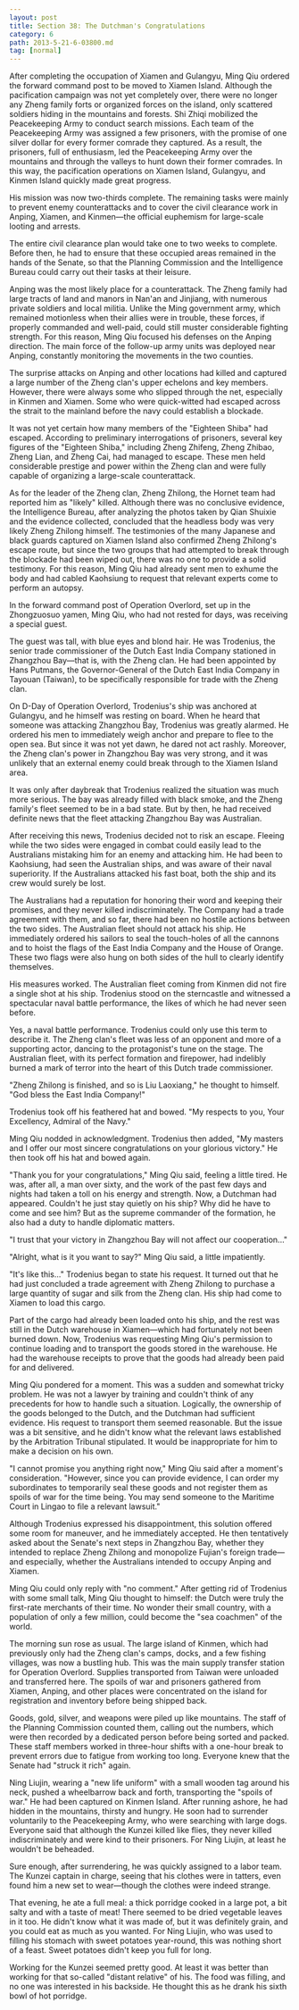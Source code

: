 ```yaml
---
layout: post
title: Section 38: The Dutchman's Congratulations
category: 6
path: 2013-5-21-6-03800.md
tag: [normal]
---
```


After completing the occupation of Xiamen and Gulangyu, Ming Qiu ordered the forward command post to be moved to Xiamen Island. Although the pacification campaign was not yet completely over, there were no longer any Zheng family forts or organized forces on the island, only scattered soldiers hiding in the mountains and forests. Shi Zhiqi mobilized the Peacekeeping Army to conduct search missions. Each team of the Peacekeeping Army was assigned a few prisoners, with the promise of one silver dollar for every former comrade they captured. As a result, the prisoners, full of enthusiasm, led the Peacekeeping Army over the mountains and through the valleys to hunt down their former comrades. In this way, the pacification operations on Xiamen Island, Gulangyu, and Kinmen Island quickly made great progress.

His mission was now two-thirds complete. The remaining tasks were mainly to prevent enemy counterattacks and to cover the civil clearance work in Anping, Xiamen, and Kinmen—the official euphemism for large-scale looting and arrests.

The entire civil clearance plan would take one to two weeks to complete. Before then, he had to ensure that these occupied areas remained in the hands of the Senate, so that the Planning Commission and the Intelligence Bureau could carry out their tasks at their leisure.

Anping was the most likely place for a counterattack. The Zheng family had large tracts of land and manors in Nan'an and Jinjiang, with numerous private soldiers and local militia. Unlike the Ming government army, which remained motionless when their allies were in trouble, these forces, if properly commanded and well-paid, could still muster considerable fighting strength. For this reason, Ming Qiu focused his defenses on the Anping direction. The main force of the follow-up army units was deployed near Anping, constantly monitoring the movements in the two counties.

The surprise attacks on Anping and other locations had killed and captured a large number of the Zheng clan's upper echelons and key members. However, there were always some who slipped through the net, especially in Kinmen and Xiamen. Some who were quick-witted had escaped across the strait to the mainland before the navy could establish a blockade.

It was not yet certain how many members of the "Eighteen Shiba" had escaped. According to preliminary interrogations of prisoners, several key figures of the "Eighteen Shiba," including Zheng Zhifeng, Zheng Zhibao, Zheng Lian, and Zheng Cai, had managed to escape. These men held considerable prestige and power within the Zheng clan and were fully capable of organizing a large-scale counterattack.

As for the leader of the Zheng clan, Zheng Zhilong, the Hornet team had reported him as "likely" killed. Although there was no conclusive evidence, the Intelligence Bureau, after analyzing the photos taken by Qian Shuixie and the evidence collected, concluded that the headless body was very likely Zheng Zhilong himself. The testimonies of the many Japanese and black guards captured on Xiamen Island also confirmed Zheng Zhilong's escape route, but since the two groups that had attempted to break through the blockade had been wiped out, there was no one to provide a solid testimony. For this reason, Ming Qiu had already sent men to exhume the body and had cabled Kaohsiung to request that relevant experts come to perform an autopsy.

In the forward command post of Operation Overlord, set up in the Zhongzuosuo yamen, Ming Qiu, who had not rested for days, was receiving a special guest.

The guest was tall, with blue eyes and blond hair. He was Trodenius, the senior trade commissioner of the Dutch East India Company stationed in Zhangzhou Bay—that is, with the Zheng clan. He had been appointed by Hans Putmans, the Governor-General of the Dutch East India Company in Tayouan (Taiwan), to be specifically responsible for trade with the Zheng clan.

On D-Day of Operation Overlord, Trodenius's ship was anchored at Gulangyu, and he himself was resting on board. When he heard that someone was attacking Zhangzhou Bay, Trodenius was greatly alarmed. He ordered his men to immediately weigh anchor and prepare to flee to the open sea. But since it was not yet dawn, he dared not act rashly. Moreover, the Zheng clan's power in Zhangzhou Bay was very strong, and it was unlikely that an external enemy could break through to the Xiamen Island area.

It was only after daybreak that Trodenius realized the situation was much more serious. The bay was already filled with black smoke, and the Zheng family's fleet seemed to be in a bad state. But by then, he had received definite news that the fleet attacking Zhangzhou Bay was Australian.

After receiving this news, Trodenius decided not to risk an escape. Fleeing while the two sides were engaged in combat could easily lead to the Australians mistaking him for an enemy and attacking him. He had been to Kaohsiung, had seen the Australian ships, and was aware of their naval superiority. If the Australians attacked his fast boat, both the ship and its crew would surely be lost.

The Australians had a reputation for honoring their word and keeping their promises, and they never killed indiscriminately. The Company had a trade agreement with them, and so far, there had been no hostile actions between the two sides. The Australian fleet should not attack his ship. He immediately ordered his sailors to seal the touch-holes of all the cannons and to hoist the flags of the East India Company and the House of Orange. These two flags were also hung on both sides of the hull to clearly identify themselves.

His measures worked. The Australian fleet coming from Kinmen did not fire a single shot at his ship. Trodenius stood on the sterncastle and witnessed a spectacular naval battle performance, the likes of which he had never seen before.

Yes, a naval battle performance. Trodenius could only use this term to describe it. The Zheng clan's fleet was less of an opponent and more of a supporting actor, dancing to the protagonist's tune on the stage. The Australian fleet, with its perfect formation and firepower, had indelibly burned a mark of terror into the heart of this Dutch trade commissioner.

"Zheng Zhilong is finished, and so is Liu Laoxiang," he thought to himself. "God bless the East India Company!"

Trodenius took off his feathered hat and bowed. "My respects to you, Your Excellency, Admiral of the Navy."

Ming Qiu nodded in acknowledgment. Trodenius then added, "My masters and I offer our most sincere congratulations on your glorious victory." He then took off his hat and bowed again.

"Thank you for your congratulations," Ming Qiu said, feeling a little tired. He was, after all, a man over sixty, and the work of the past few days and nights had taken a toll on his energy and strength. Now, a Dutchman had appeared. Couldn't he just stay quietly on his ship? Why did he have to come and see him? But as the supreme commander of the formation, he also had a duty to handle diplomatic matters.

"I trust that your victory in Zhangzhou Bay will not affect our cooperation..."

"Alright, what is it you want to say?" Ming Qiu said, a little impatiently.

"It's like this..." Trodenius began to state his request. It turned out that he had just concluded a trade agreement with Zheng Zhilong to purchase a large quantity of sugar and silk from the Zheng clan. His ship had come to Xiamen to load this cargo.

Part of the cargo had already been loaded onto his ship, and the rest was still in the Dutch warehouse in Xiamen—which had fortunately not been burned down. Now, Trodenius was requesting Ming Qiu's permission to continue loading and to transport the goods stored in the warehouse. He had the warehouse receipts to prove that the goods had already been paid for and delivered.

Ming Qiu pondered for a moment. This was a sudden and somewhat tricky problem. He was not a lawyer by training and couldn't think of any precedents for how to handle such a situation. Logically, the ownership of the goods belonged to the Dutch, and the Dutchman had sufficient evidence. His request to transport them seemed reasonable. But the issue was a bit sensitive, and he didn't know what the relevant laws established by the Arbitration Tribunal stipulated. It would be inappropriate for him to make a decision on his own.

"I cannot promise you anything right now," Ming Qiu said after a moment's consideration. "However, since you can provide evidence, I can order my subordinates to temporarily seal these goods and not register them as spoils of war for the time being. You may send someone to the Maritime Court in Lingao to file a relevant lawsuit."

Although Trodenius expressed his disappointment, this solution offered some room for maneuver, and he immediately accepted. He then tentatively asked about the Senate's next steps in Zhangzhou Bay, whether they intended to replace Zheng Zhilong and monopolize Fujian's foreign trade—and especially, whether the Australians intended to occupy Anping and Xiamen.

Ming Qiu could only reply with "no comment." After getting rid of Trodenius with some small talk, Ming Qiu thought to himself: the Dutch were truly the first-rate merchants of their time. No wonder their small country, with a population of only a few million, could become the "sea coachmen" of the world.

The morning sun rose as usual. The large island of Kinmen, which had previously only had the Zheng clan's camps, docks, and a few fishing villages, was now a bustling hub. This was the main supply transfer station for Operation Overlord. Supplies transported from Taiwan were unloaded and transferred here. The spoils of war and prisoners gathered from Xiamen, Anping, and other places were concentrated on the island for registration and inventory before being shipped back.

Goods, gold, silver, and weapons were piled up like mountains. The staff of the Planning Commission counted them, calling out the numbers, which were then recorded by a dedicated person before being sorted and packed. These staff members worked in three-hour shifts with a one-hour break to prevent errors due to fatigue from working too long. Everyone knew that the Senate had "struck it rich" again.

Ning Liujin, wearing a "new life uniform" with a small wooden tag around his neck, pushed a wheelbarrow back and forth, transporting the "spoils of war." He had been captured on Kinmen Island. After running ashore, he had hidden in the mountains, thirsty and hungry. He soon had to surrender voluntarily to the Peacekeeping Army, who were searching with large dogs. Everyone said that although the Kunzei killed like flies, they never killed indiscriminately and were kind to their prisoners. For Ning Liujin, at least he wouldn't be beheaded.

Sure enough, after surrendering, he was quickly assigned to a labor team. The Kunzei captain in charge, seeing that his clothes were in tatters, even found him a new set to wear—though the clothes were indeed strange.

That evening, he ate a full meal: a thick porridge cooked in a large pot, a bit salty and with a taste of meat! There seemed to be dried vegetable leaves in it too. He didn't know what it was made of, but it was definitely grain, and you could eat as much as you wanted. For Ning Liujin, who was used to filling his stomach with sweet potatoes year-round, this was nothing short of a feast. Sweet potatoes didn't keep you full for long.

Working for the Kunzei seemed pretty good. At least it was better than working for that so-called "distant relative" of his. The food was filling, and no one was interested in his backside. He thought this as he drank his sixth bowl of hot porridge.